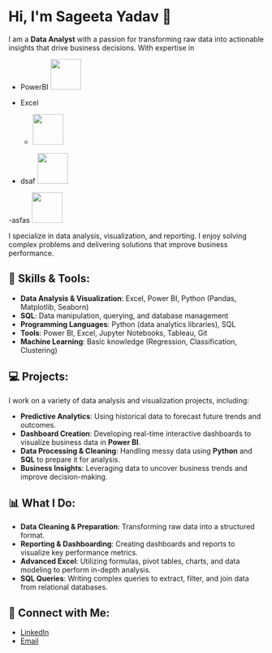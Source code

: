 # Hi, I'm Sageeta Yadav 👋

I am a **Data Analyst** with a passion for transforming raw data into actionable insights that drive business decisions.
With expertise in  
 - PowerBI <a href="https://powerbi.microsoft.com/" target="_blank">
     <img src="https://github.com/user-attachments/assets/cb297339-18b7-4521-8305-6c8c185d194d"  width="60" height="60" >
  </a>
  
 - Excel <a href="https://www.microsoft.com/en-in/microsoft-365/excel" target="_blank">
   - <img src="https://github.com/user-attachments/assets/e95f543d-e9d8-427e-8f87-4e2e2f288831" width="60" height="60" >
  </a> 
  
 - dsaf <a href="https://www.mysql.com/" target="_blank">
    <img src="https://github.com/user-attachments/assets/6cf6b0d9-f774-4409-bffb-ef4c8c029c21"  width="60" height="60" >
  </a>
  
 -asfas <a href="https://www.python.org/" target="_blank">
    <img src="https://github.com/user-attachments/assets/fb4d004b-888a-40cb-813a-d695ad3a960f" width="60" height="60" >
  </a> 
  
  I specialize in data analysis, visualization, and reporting. I enjoy solving complex problems and delivering solutions that improve business performance.

## 🚀 Skills & Tools: 
- **Data Analysis & Visualization**: Excel, Power BI, Python (Pandas, Matplotlib, Seaborn)
- **SQL**: Data manipulation, querying, and database management
- **Programming Languages**: Python (data analytics libraries), SQL
- **Tools**: Power BI, Excel, Jupyter Notebooks, Tableau, Git
- **Machine Learning**: Basic knowledge (Regression, Classification, Clustering)

## 💻 Projects:
I work on a variety of data analysis and visualization projects, including:
- **Predictive Analytics**: Using historical data to forecast future trends and outcomes.
- **Dashboard Creation**: Developing real-time interactive dashboards to visualize business data in **Power BI**.
- **Data Processing & Cleaning**: Handling messy data using **Python** and **SQL** to prepare it for analysis.
- **Business Insights**: Leveraging data to uncover business trends and improve decision-making.

## 📊 What I Do:
- **Data Cleaning & Preparation**: Transforming raw data into a structured format.
- **Reporting & Dashboarding**: Creating dashboards and reports to visualize key performance metrics.
- **Advanced Excel**: Utilizing formulas, pivot tables, charts, and data modeling to perform in-depth analysis.
- **SQL Queries**: Writing complex queries to extract, filter, and join data from relational databases.

## 🔗 Connect with Me:
- [LinkedIn](https://www.linkedin.com/in/sageeta-yadav)  
- [Email](mailto:sageeta.yadav.da@gmail.com)
 
